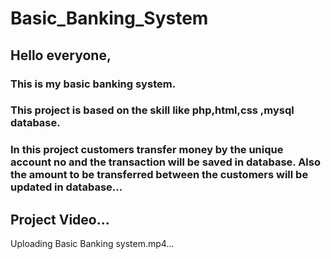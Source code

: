 # Basic_Banking_System
## Hello everyone,
### This is my basic banking system.
### This project is based on the skill like php,html,css ,mysql database. 
### In this project customers transfer money by the unique account no and the transaction will be saved in database. Also the amount to be  transferred between the customers will be updated in database... 
## Project Video... 


Uploading Basic Banking system.mp4…




